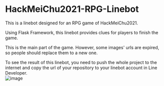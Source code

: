 # HackMeiChu2021-RPG-Linebot

This is a linebot designed for an RPG game of HackMeiChu2021.  

Using Flask Framework, this linebot provides clues for players to finish the game. 

This is the main part of the game. However, some images' urls are expired, so people should replace them to a new one.

To see the result of this linebot, you need to push the whole project to the internet and copy the url of your repository to your linebot account in Line Developer.  
![image](https://user-images.githubusercontent.com/91401043/206701085-b180f06f-78d2-4abe-9512-b8bc810e29a4.png)
